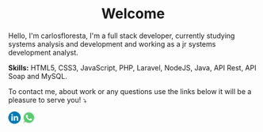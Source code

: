 <h1 style="text-align: center">Welcome</h1>

<p style="text-align: left"> 
  Hello, I'm carlosfloresta, I'm a full stack developer, currently studying systems analysis and development and working as a jr systems development analyst.
</p>

<p style="text-align: left">
  <strong>Skills:</strong> HTML5, CSS3, JavaScript, PHP, Laravel, NodeJS, Java, API Rest, API Soap and MySQL.
</p>

<p style="text-align: left">
To contact me, about work or any questions use the links below it will be a pleasure to serve you! ⤵️
</p>

<p style="text-align: left">
  <a target="_blank"  href="https://www.linkedin.com/in/carlos-henrique-costa/" alt="Linkedin">
  <img width="5%" src="images/linkedin.png"/></a>

  <a target="_blank"  href="https://api.whatsapp.com/send?phone=5511955516719&text=Oi%2C%20vim%20pelo%20github" alt="Linkedin">
  <img width="5%" src="images/whatsapp.png"/></a>
</p>  

